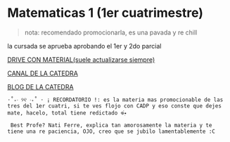 # Matematicas 1  (1er cuatrimestre)
 > nota: recomendado promocionarla, es una pavada y re chill  


la cursada se aprueba aprobando el 1er y 2do parcial 

[DRIVE CON MATERIAL(suele actualizarse siempre)](https://drive.google.com/drive/folders/1c-PtagCFhwLnG6tnSqvvsF71EAHKiugv?usp=sharing)

[CANAL DE LA CATEDRA](https://www.youtube.com/@matematica1-informatica-un728)

[BLOG DE LA CATEDRA](https://mate1y2.blogspot.com/p/matematica-1_25.html)


`⋅˚₊‧ ୨୧ ‧₊˚ ⋅ ¡ RECORDATORIO !: es la materia mas promocionable de las tres del 1er cuatri, si te ves flojo con CADP y eso conste que dejes mate, hacelo, total tiene redictado 𖦹๋࣭⭑`


` Best Profe? Nati Ferre, explica tan amorosamente la materia y te tiene una re paciencia, OJO, creo que se jubilo lamentablemente :C`

